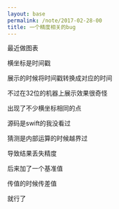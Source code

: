 ```yaml
---
layout: base
permalink: /note/2017-02-28-00
title: 一个精度相关的bug
---
```


最近做图表

横坐标是时间戳

展示的时候将时间戳转换成对应的时间

不过在32位的机器上展示效果很奇怪

出现了不少横坐标相同的点

源码是swift的我没看过

猜测是内部运算的时候越界过

导致结果丢失精度

后来加了一个基准值

传值的时候传差值

就行了